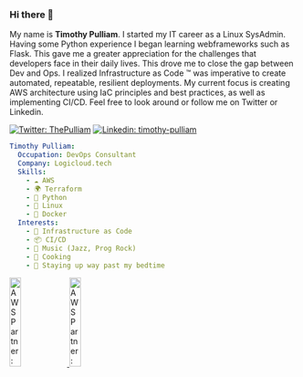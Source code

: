 ### Hi there 👋

My name is <b>Timothy Pulliam</b>. I started my IT career as a Linux SysAdmin. Having some Python experience I began learning webframeworks such as Flask. This gave me a greater appreciation for the challenges that developers face in their daily lives. This drove me to close the gap between Dev and Ops. I realized Infrastructure as Code	&#8482; was imperative to create automated, repeatable, resilient deployments. My current focus is creating AWS architecture using IaC principles and best practices, as well as implementing CI/CD. Feel free to look around or follow me on Twitter or Linkedin.

[![Twitter: ThePulliam](https://img.shields.io/twitter/follow/ThePulliam?style=social)](https://twitter.com/ThePulliam)
[![Linkedin: timothy-pulliam](https://img.shields.io/badge/timothypulliam-blue?style=flat-square&logo=Linkedin&logoColor=white&link=https://www.linkedin.com/in/timothy-pulliam/)](https://www.linkedin.com/in/timothy-pulliam/)


```yaml
Timothy Pulliam:
  Occupation: DevOps Consultant
  Company: Logicloud.tech
  Skills:
    - ☁️ AWS
    - 🌍 Terraform
    - 🐍 Python
    - 🐧 Linux
    - 🐋 Docker
  Interests:
    - 💾 Infrastructure as Code
    - 📦 CI/CD
    - 🎸 Music (Jazz, Prog Rock)
    - 🥕 Cooking
    - 🎉 Staying up way past my bedtime
```

<a href="https://www.credly.com/users/timothy-pulliam/badges">
   <img src="https://images.credly.com/size/680x680/images/429455ef-4a2b-4520-954e-8dd15c817b27/PartnerAccreditation-Technical.png" alt="AWS Partner: Accreditation (Technical)" height=20% width=20%></img>
   <img src="https://images.credly.com/size/680x680/images/f5e8b53f-b205-4109-9795-572ccec04cfe/PartnerAccreditation-Business.png" alt="AWS Partner: Accreditation (Business)" height=20% width=20%></img>
</a>
